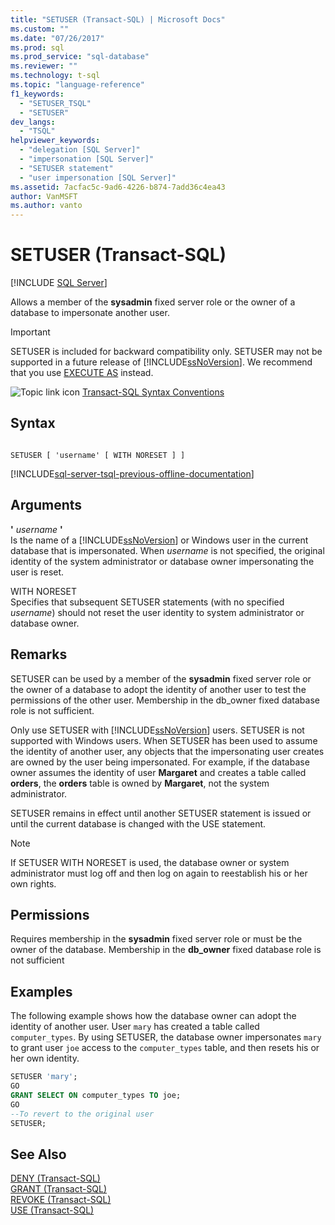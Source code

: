 ```yaml
---
title: "SETUSER (Transact-SQL) | Microsoft Docs"
ms.custom: ""
ms.date: "07/26/2017"
ms.prod: sql
ms.prod_service: "sql-database"
ms.reviewer: ""
ms.technology: t-sql
ms.topic: "language-reference"
f1_keywords: 
  - "SETUSER_TSQL"
  - "SETUSER"
dev_langs: 
  - "TSQL"
helpviewer_keywords: 
  - "delegation [SQL Server]"
  - "impersonation [SQL Server]"
  - "SETUSER statement"
  - "user impersonation [SQL Server]"
ms.assetid: 7acfac5c-9ad6-4226-b874-7add36c4ea43
author: VanMSFT
ms.author: vanto
---
```

# SETUSER (Transact-SQL)
[!INCLUDE [SQL Server](../../includes/applies-to-version/sqlserver.md)]

  Allows a member of the **sysadmin** fixed server role or the owner of a database to impersonate another user.  
  
> [!IMPORTANT]  
>  SETUSER is included for backward compatibility only. SETUSER may not be supported in a future release of [!INCLUDE[ssNoVersion](../../includes/ssnoversion-md.md)]. We recommend that you use [EXECUTE AS](../../t-sql/statements/execute-as-transact-sql.md) instead.  
  
 ![Topic link icon](../../database-engine/configure-windows/media/topic-link.gif "Topic link icon") [Transact-SQL Syntax Conventions](../../t-sql/language-elements/transact-sql-syntax-conventions-transact-sql.md)  
  
## Syntax  
  
```syntaxsql
  
SETUSER [ 'username' [ WITH NORESET ] ]   
```  
  
[!INCLUDE[sql-server-tsql-previous-offline-documentation](../../includes/sql-server-tsql-previous-offline-documentation.md)]

## Arguments
 **'** *username* **'**  
 Is the name of a [!INCLUDE[ssNoVersion](../../includes/ssnoversion-md.md)] or Windows user in the current database that is impersonated. When *username* is not specified, the original identity of the system administrator or database owner impersonating the user is reset.  
  
 WITH NORESET  
 Specifies that subsequent SETUSER statements (with no specified *username*) should not reset the user identity to system administrator or database owner.  
  
## Remarks  
 SETUSER can be used by a member of the **sysadmin** fixed server role or the owner of a database to adopt the identity of another user to test the permissions of the other user. Membership in the db_owner fixed database role is not sufficient.  
  
 Only use SETUSER with [!INCLUDE[ssNoVersion](../../includes/ssnoversion-md.md)] users. SETUSER is not supported with Windows users. When SETUSER has been used to assume the identity of another user, any objects that the impersonating user creates are owned by the user being impersonated. For example, if the database owner assumes the identity of user **Margaret** and creates a table called **orders**, the **orders** table is owned by **Margaret**, not the system administrator.  
  
 SETUSER remains in effect until another SETUSER statement is issued or until the current database is changed with the USE statement.  
  
> [!NOTE]  
>  If SETUSER WITH NORESET is used, the database owner or system administrator must log off and then log on again to reestablish his or her own rights.  
  
## Permissions  
 Requires membership in the **sysadmin** fixed server role or must be the owner of the database. Membership in the **db_owner** fixed database role is not sufficient  
  
## Examples  
 The following example shows how the database owner can adopt the identity of another user. User `mary` has created a table called `computer_types`. By using SETUSER, the database owner impersonates `mary` to grant user `joe` access to the `computer_types` table, and then resets his or her own identity.  
  
```sql
SETUSER 'mary';  
GO  
GRANT SELECT ON computer_types TO joe;  
GO  
--To revert to the original user  
SETUSER;  
```  
  
## See Also  
 [DENY &#40;Transact-SQL&#41;](../../t-sql/statements/deny-transact-sql.md)   
 [GRANT &#40;Transact-SQL&#41;](../../t-sql/statements/grant-transact-sql.md)   
 [REVOKE &#40;Transact-SQL&#41;](../../t-sql/statements/revoke-transact-sql.md)   
 [USE &#40;Transact-SQL&#41;](../../t-sql/language-elements/use-transact-sql.md)  
  
  
